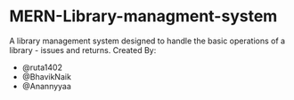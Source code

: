 # MERN-Library-managment-system
A library management system designed to handle the basic operations of a library - issues and returns.
Created By:
- @ruta1402
- @BhavikNaik
- @Anannyyaa
